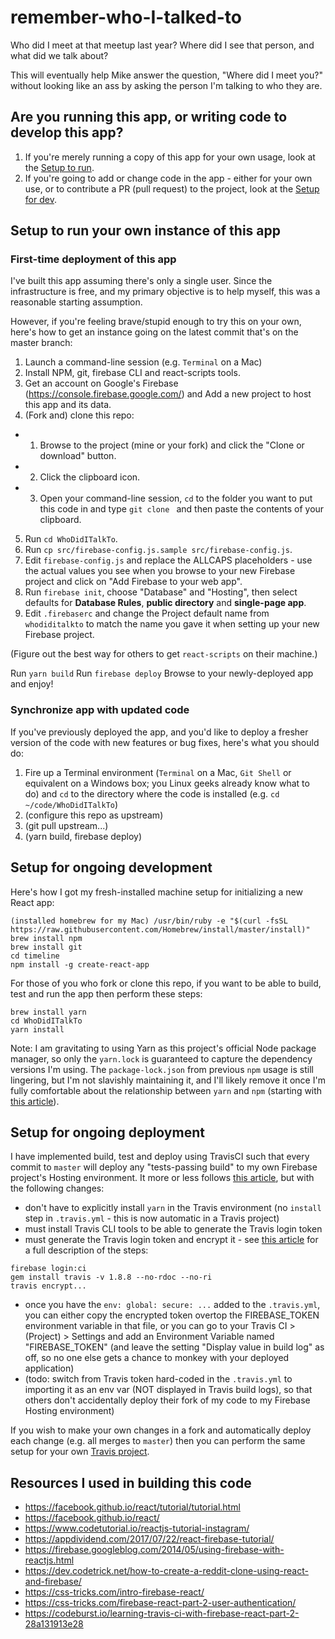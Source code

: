# remember-who-I-talked-to

Who did I meet at that meetup last year?  Where did I see that person, and what did we talk about?

This will eventually help Mike answer the question, "Where did I meet you?" without looking like an ass by asking the person I'm talking to who they are.

## Are you running this app, or writing code to develop this app?

1. If you're merely running a copy of this app for your own usage, look at the [Setup to run](#Setup-to-run-your-own-instance-of-this-app).
2. If you're going to add or change code in the app - either for your own use, or to contribute a PR (pull request) to the project, look at the [Setup for dev](#Setup-for-ongoing-development).

## Setup to run your own instance of this app

### First-time deployment of this app

I've built this app assuming there's only a single user.  Since the infrastructure is free, and my primary objective is to help myself, this was a reasonable starting assumption.

However, if you're feeling brave/stupid enough to try this on your own, here's how to get an instance going on the latest commit that's on the master branch:

1. Launch a command-line session (e.g. `Terminal` on a Mac)
2. Install NPM, git, firebase CLI and react-scripts tools.
3. Get an account on Google's Firebase (https://console.firebase.google.com/) and Add a new project to host this app and its data.
4. (Fork and) clone this repo:
- 1. Browse to the project (mine or your fork) and click the "Clone or download" button.
- 2. Click the clipboard icon.
- 3. Open your command-line session, `cd` to the folder you want to put this code in and type `git clone ` and then paste the contents of your clipboard.
5. Run `cd WhoDidITalkTo`.
6. Run `cp src/firebase-config.js.sample src/firebase-config.js`.
7. Edit `firebase-config.js` and replace the ALLCAPS placeholders - use the actual values you see when you browse to your new Firebase project and click on "Add Firebase to your web app".
8. Run `firebase init`, choose "Database" and "Hosting", then select defaults for **Database Rules**, **public directory** and **single-page app**.
9. Edit `.firebaserc` and change the Project default name from `whodiditalkto` to match the name you gave it when setting up your new Firebase project.

(Figure out the best way for others to get `react-scripts` on their machine.)

Run `yarn build`
Run `firebase deploy`
Browse to your newly-deployed app and enjoy!

### Synchronize app with updated code

If you've previously deployed the app, and you'd like to deploy a fresher version of the code with new features or bug fixes, here's what you should do:
1. Fire up a Terminal environment (`Terminal` on a Mac, `Git Shell` or equivalent on a Windows box; you Linux geeks already know what to do) and `cd` to the directory where the code is installed (e.g. `cd ~/code/WhoDidITalkTo`)
2. (configure this repo as upstream)
3. (git pull upstream...)
4. (yarn build, firebase deploy)

## Setup for ongoing development

Here's how I got my fresh-installed machine setup for initializing a new React app:

``` shell
(installed homebrew for my Mac) /usr/bin/ruby -e "$(curl -fsSL https://raw.githubusercontent.com/Homebrew/install/master/install)"
brew install npm
brew install git
cd timeline
npm install -g create-react-app
```

For those of you who fork or clone this repo, if you want to be able to build, test and run the app then perform these steps:

``` shell
brew install yarn
cd WhoDidITalkTo
yarn install
```

Note: I am gravitating to using Yarn as this project's official Node package manager, so only the `yarn.lock` is guaranteed to capture the dependency versions I'm using.  The `package-lock.json` from previous `npm` usage is still lingering, but I'm not slavishly maintaining it, and I'll likely remove it once I'm fully comfortable about the relationship between `yarn` and `npm` (starting with [this article](https://www.sitepoint.com/yarn-vs-npm/)).

## Setup for ongoing deployment

I have implemented build, test and deploy using TravisCI such that every commit to `master` will deploy any "tests-passing build" to my own Firebase project's Hosting environment.  It more or less follows [this article](https://codeburst.io/learning-travis-ci-with-firebase-react-part-2-28a131913e28), but with the following changes:
* don't have to explicitly install `yarn` in the Travis environment (no `install` step in `.travis.yml` - this is now automatic in a Travis project)
* must install Travis CLI tools to be able to generate the Travis login token
* must generate the Travis login token and encrypt it - see [this article](https://docs.travis-ci.com/user/deployment/firebase/) for a full description of the steps:
```
firebase login:ci
gem install travis -v 1.8.8 --no-rdoc --no-ri
travis encrypt...
```
* once you have the `env: global: secure: ...` added to the `.travis.yml`, you can either copy the encrypted token overtop the FIREBASE_TOKEN environment variable in that file, or you can go to your Travis CI > (Project) > Settings and add an Environment Variable named "FIREBASE_TOKEN" (and leave the setting "Display value in build log" as off, so no one else gets a chance to monkey with your deployed application)
* (todo: switch from Travis token hard-coded in the `.travis.yml` to importing it as an env var (NOT displayed in Travis build logs), so that others don't accidentally deploy their fork of my code to my Firebase Hosting environment)

If you wish to make your own changes in a fork and automatically deploy each change (e.g. all merges to `master`) then you can perform the same setup for your own [Travis project](https://travis-ci.org).

## Resources I used in building this code

* https://facebook.github.io/react/tutorial/tutorial.html
* https://facebook.github.io/react/
* https://www.codetutorial.io/reactjs-tutorial-instagram/
* https://appdividend.com/2017/07/22/react-firebase-tutorial/
* https://firebase.googleblog.com/2014/05/using-firebase-with-reactjs.html
* https://dev.codetrick.net/how-to-create-a-reddit-clone-using-react-and-firebase/
* https://css-tricks.com/intro-firebase-react/
* https://css-tricks.com/firebase-react-part-2-user-authentication/
* https://codeburst.io/learning-travis-ci-with-firebase-react-part-2-28a131913e28